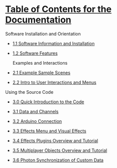# **<span style="text-decoration:underline;">Table of Contents for the Documentation</span>**

  Software Installation and Orientation

* [1.1 Software Information and Installation](./1.1_AR_CYB_Software_Information_and_Installation.md)

* [1.2 Software Features](./1.2_AR_CYB_Software_Features.md)
  
  Examples and Interactions

* [2.1 Example Sample Scenes](./2.1_Sample_Scenes.md)

* [2.2 Intro to User Interactions and Menus](./2.2_Intro_to_User_Interactions_and_Menus.md)

Using the Source Code

* [3.0 Quick Introduction to the Code](./3.0_Quick_Introduction_to_the_Code_.md)

* [3.1 Data and Channels](./3.1_Data_and_Channels_.md)

* [3.2 Arduino Connection](./3.2_Arduino_Connection.md)

* [3.3 Effects Menu and Visual Effects](./3.3_Effects_Menu_and_Visual_Effects_.md)

* [3.4 Effects Plugins Overview and Tutorial](./3.4_Effects_Plugins_Overview_and_Tutorial_.md)

* [3.5 Multiplayer Objects Overview and Tutorial](./3.5_Multiplayer_Objects_Overview_and_Tutorial.md)

* [3.6 Photon Synchronization of Custom Data](./3.6_Photon_Synchronization_of_Custom_Data.md)
